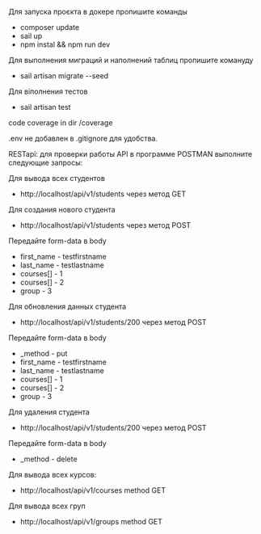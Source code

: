 
Для запуска проєкта в докере пропишите команды
 - composer update
 - sail up
 - npm instal && npm run dev


Для выполнения миграций и наполнений таблиц пропишите комануду
 - sail artisan migrate --seed

Для віполнения тестов
 -  sail artisan test

code coverage in dir /coverage

.env не добавлен в .gitignore для удобства.

RESTapi:
для проверки работы API в программе POSTMAN 
выполните следующие запросы:

Для вывода всех студентов
 - http://localhost/api/v1/students через метод GET 

Для создания нового студента
 - http://localhost/api/v1/students через метод POST

Передайте form-data в body
 - first_name  - testfirstname
 - last_name - testlastname
 - courses[] - 1
 - courses[] - 2
 - group - 3


Для обновления данных студента
 - http://localhost/api/v1/students/200 через метод POST

Передайте form-data в body
- _method - put
- first_name  - testfirstname
- last_name - testlastname
- courses[] - 1
- courses[] - 2
- group - 3

Для удаления студента 
 - http://localhost/api/v1/students/200 через метод POST

Передайте form-data в body
- _method - delete

Для вывода всех курсов:
 - http://localhost/api/v1/courses method GET

Для вывода всех груп
 - http://localhost/api/v1/groups method GET


